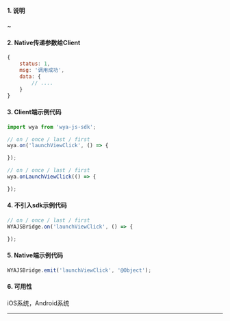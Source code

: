 #### 1. 说明

~

#### 2. Native传递参数给Client

```javascript
{
	status: 1,
	msg: '调用成功',
	data: {
		// ....
	}
}
```

#### 3. Client端示例代码

```javascript
import wya from 'wya-js-sdk';

// on / once / last / first
wya.on('launchViewClick', () => {

});

// on / once / last / first
wya.onLaunchViewClick(() => {

});
```

#### 4. 不引入sdk示例代码

```javascript
// on / once / last / first
WYAJSBridge.on('launchViewClick', () => {

});
```

#### 5. Native端示例代码

```javascript
WYAJSBridge.emit('launchViewClick', '@Object');
```

#### 6. 可用性

iOS系统，Android系统

---------

